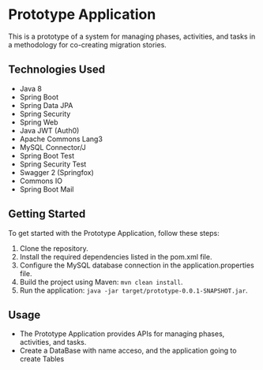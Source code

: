 # Prototype Application

This is a prototype of a system for managing phases, activities, and tasks in a methodology for co-creating migration stories.

## Technologies Used

- Java 8
- Spring Boot
- Spring Data JPA
- Spring Security
- Spring Web
- Java JWT (Auth0)
- Apache Commons Lang3
- MySQL Connector/J
- Spring Boot Test
- Spring Security Test
- Swagger 2 (Springfox)
- Commons IO
- Spring Boot Mail

## Getting Started

To get started with the Prototype Application, follow these steps:

1. Clone the repository.
2. Install the required dependencies listed in the pom.xml file.
3. Configure the MySQL database connection in the application.properties file.
4. Build the project using Maven: `mvn clean install`.
5. Run the application: `java -jar target/prototype-0.0.1-SNAPSHOT.jar`.

## Usage

- The Prototype Application provides APIs for managing phases, activities, and tasks.
- Create a DataBase with name acceso, and the application going to create Tables
